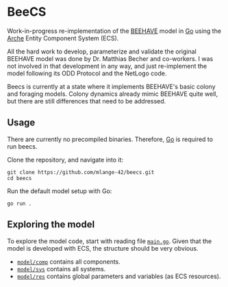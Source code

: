# BeeCS

Work-in-progress re-implementation of the [BEEHAVE](https://beehave-model.net) model
in [Go](https://go.dev) using the [Arche](https://github.com/mlange-42/arche) Entity Component System (ECS).

All the hard work to develop, parameterize and validate the original BEEHAVE model was done by Dr. Matthias Becher and co-workers.
I was not involved in that development in any way, and just re-implement the model following its ODD Protocol and the NetLogo code.

Beecs is currently at a state where it implements BEEHAVE's basic colony and foraging models.
Colony dynamics already mimic BEEHAVE quite well, but there are still differences that need to be addressed.

## Usage

There are currently no precompiled binaries.
Therefore, [Go](https://go.dev) is required to run beecs.

Clone the repository, and navigate into it:

```
git clone https://github.com/mlange-42/beecs.git
cd beecs
```

Run the default model setup with Go:

```
go run .
```

## Exploring the model

To explore the model code, start with reading file [`main.go`](https://github.com/mlange-42/beecs/blob/main/main.go).
Given that the model is developed with ECS, the structure should be very obvious.

- [`model/comp`](https://github.com/mlange-42/beecs/blob/main/model/comp) contains all components.
- [`model/sys`](https://github.com/mlange-42/beecs/blob/main/model/sys) contains all systems.
- [`model/res`](https://github.com/mlange-42/beecs/blob/main/model/res) contains global parameters and variables (as ECS resources).
